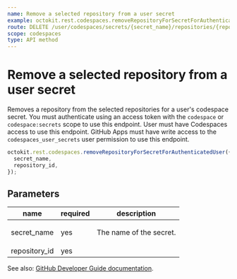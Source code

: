 ```yaml
---
name: Remove a selected repository from a user secret
example: octokit.rest.codespaces.removeRepositoryForSecretForAuthenticatedUser({ secret_name, repository_id })
route: DELETE /user/codespaces/secrets/{secret_name}/repositories/{repository_id}
scope: codespaces
type: API method
---
```


# Remove a selected repository from a user secret

Removes a repository from the selected repositories for a user's codespace secret.
You must authenticate using an access token with the `codespace` or `codespace:secrets` scope to use this endpoint. User must have Codespaces access to use this endpoint.
GitHub Apps must have write access to the `codespaces_user_secrets` user permission to use this endpoint.

```js
octokit.rest.codespaces.removeRepositoryForSecretForAuthenticatedUser({
  secret_name,
  repository_id,
});
```

## Parameters

<table>
  <thead>
    <tr>
      <th>name</th>
      <th>required</th>
      <th>description</th>
    </tr>
  </thead>
  <tbody>
    <tr><td>secret_name</td><td>yes</td><td>

The name of the secret.

</td></tr>
<tr><td>repository_id</td><td>yes</td><td>

</td></tr>
  </tbody>
</table>

See also: [GitHub Developer Guide documentation](https://docs.github.com/enterprise-cloud@latest//rest/reference/codespaces#remove-a-selected-repository-from-a-user-secret).
